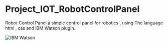 # Project_IOT_RobotControlPanel

Robot Control Panel a simple control panel for robotics , using The language html , css  and IBM Watson plugin.


![IBM Watson](https://user-images.githubusercontent.com/56201060/125540909-018a0776-cdbd-4bbe-87fb-73b8bfac836d.jpg)

